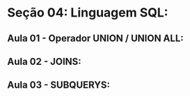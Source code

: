 # Seção 04: Linguagem SQL:

## Aula 01 - Operador UNION / UNION ALL:

## Aula 02 - JOINS:

## Aula 03 - SUBQUERYS:
